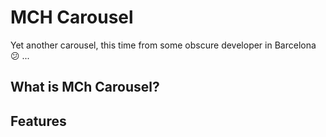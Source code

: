 # MCH Carousel

Yet another carousel, this time from some obscure developer in Barcelona :confused: ...

## What is MCh Carousel?



## Features
